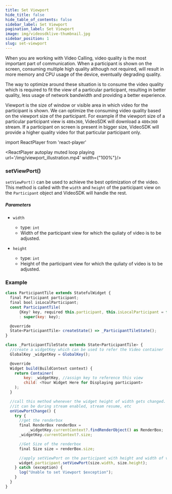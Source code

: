 ```yaml
---
title: Set Viewport
hide_title: false
hide_table_of_contents: false
sidebar_label: Set Viewport
pagination_label: Set Viewport
image: img/videosdklive-thumbnail.jpg
sidebar_position: 1
slug: set-viewport
---
```


When you are working with Video Calling, video quality is the most important part of communication. When a participant is shown on the screen, consuming multiple high quality although not required, will result in more memory and CPU usage of the device, eventually degrading quality.

The way to optimize around these situation is to consume the video quality which is required to fit the view of a particular participant, resulting in better quality, less usage of network bandwidth and providing a better experience.

Viewport is the size of window or visible area in which video for the participant is shown. We can optimize the consuming video quality based on the viewport size of the participant. For example if the viewport size of a particular participant view is `480x360`, VideoSDK will download a `480x360` stream. If a participant on screen is present in bigger size, VideoSDK will provide a higher quality video for that particular participant only.

import ReactPlayer from 'react-player'

<div style={{textAlign: 'center'}}>

<ReactPlayer autoplay muted loop playing url='/img/viewport_illustration.mp4' width={"100%"}/>

</div>

### setViewPort()

`setViewPort()` can be used to achieve the best optimization of the video. This method is called with the `width` and `height` of the participant view on the `Participant` object and VideoSDK will handle the rest.

##### Parameters

- `width`

  - type: `int`
  - Width of the participant view for which the quliaty of video is to be adjusted.

- `height`
  - type: `int`
  - Height of the participant view for which the quliaty of video is to be adjusted.

### Example

```js
class ParticipantTile extends StatefulWidget {
  final Participant participant;
  final bool isLocalParticipant;
  const ParticipantTile(
      {Key? key, required this.participant, this.isLocalParticipant = false})
      : super(key: key);

  @override
  State<ParticipantTile> createState() => _ParticipantTileState();
}

class _ParticipantTileState extends State<ParticipantTile> {
  //create a widgetKey which can be used to refer the Video container
  GlobalKey _widgetKey = GlobalKey();

  @override
  Widget build(BuildContext context) {
    return Container(
        key: _widgetKey, //assign key to reference this view
        child: <Your Widget Here for Displaying participant>
    );
  }

  //call this method whenever the widget height of width gets changed.
  //it can be during stream enabled, stream resume, etc
  onViewPortChange() {
    try {
      //get the renderbox
      final RenderBox renderBox =
          _widgetKey.currentContext?.findRenderObject() as RenderBox;
      _widgetKey.currentContext?.size;

      //Get Size of the renderbox
      final Size size = renderBox.size;

      //apply setViewPort on the participant with height and width of view
      widget.participant.setViewPort(size.width, size.height);
    } catch (exception) {
      log("Unable to set Viewport $exception");
    }
  }
}
```
